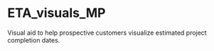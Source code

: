 # ETA_visuals_MP
Visual aid to help prospective customers visualize estimated project completion dates.  
